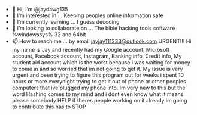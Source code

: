 - 👋 Hi, I’m @jaydawg135  
- 👀 I’m interested in ... Keeping peoples online information safe 
- 🌱 I’m currently learning ... I guess decoding
- 💞️ I’m looking to collaborate on ... The bible hacking tools software %windowssys% 32 and 64bit
- 📫 How to reach me ... by email jayjay111333@outlook.com
URGENT!!! Hi my name is Jay and recently had my Google account, Microsoft account, Facebook account, Instagram, Banking info, Credit info, 
My student aid account which is the worst because i was waiting for money to come in and so worried that im not going to get it.
My issue is very urgent and been trying to figure this program out for weeks i spent 10 hours or more everynight trying to get it out
of phone or other peoples computers that ive plugged my phone into. Im very new to this but the word Hashing comes to my mind and i
dont even know what it means please somebody HELP if theres people working on it already im going to contribute this has to STOP
<!---
jaydawg135/jaydawg135 is a ✨ special ✨ repository because its `README.md` (this file) appears on your GitHub profile.
You can click the Preview link to take a look at your changes.
--->
